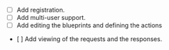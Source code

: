 - [ ] Add registration.
- [ ] Add multi-user support.
- [ ] Add editing the blueprints and defining the actions
- [ ] Add viewing of the requests and the responses.
